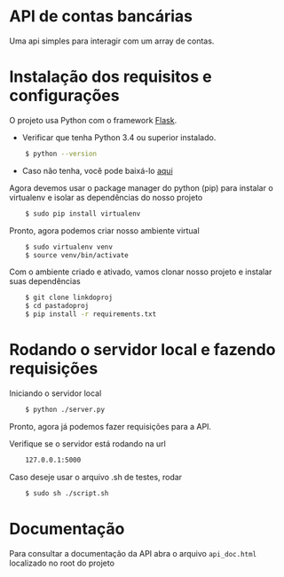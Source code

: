 # API de contas bancárias

Uma api simples para interagir com um array de contas.

# Instalação dos requisitos e configurações

O projeto usa Python com o framework [Flask](http://flask.pocoo.org/).
  - Verificar que tenha Python 3.4 ou superior instalado. 
```sh
    $ python --version
```
  - Caso não tenha, você pode baixá-lo [aqui](https://www.python.org/downloads/release/python-370/)

Agora devemos usar o package manager do python (pip) para instalar o virtualenv e isolar as dependências do nosso projeto

```sh
    $ sudo pip install virtualenv
```

Pronto, agora podemos criar nosso ambiente virtual

```sh
    $ sudo virtualenv venv
    $ source venv/bin/activate
```
Com o ambiente criado e ativado, vamos clonar nosso projeto e instalar suas dependências

```sh
    $ git clone linkdoproj
    $ cd pastadoproj
    $ pip install -r requirements.txt
```

# Rodando o servidor local e fazendo requisições

Iniciando o servidor local

```sh
    $ python ./server.py
```

Pronto, agora já podemos fazer requisições para a API. 

Verifique se o servidor está rodando na url

```sh
    127.0.0.1:5000
```

Caso deseje usar o arquivo .sh de testes, rodar

```sh
    $ sudo sh ./script.sh
```

# Documentação
Para consultar a documentação da API abra o arquivo ```api_doc.html``` localizado no root do projeto
